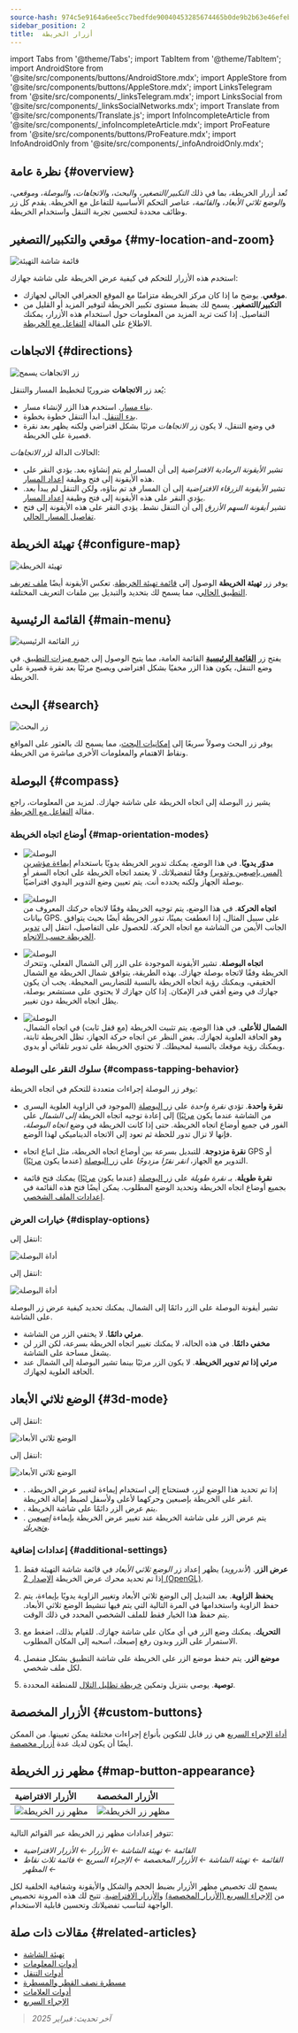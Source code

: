 ```yaml
---
source-hash: 974c5e9164a6ee5cc7bedfde90040453285674465b0de9b2b63e46efeb2cc4d4
sidebar_position: 2
title:  أزرار الخريطة
---
```

import Tabs from '@theme/Tabs';
import TabItem from '@theme/TabItem';
import AndroidStore from '@site/src/components/buttons/AndroidStore.mdx';
import AppleStore from '@site/src/components/buttons/AppleStore.mdx';
import LinksTelegram from '@site/src/components/_linksTelegram.mdx';
import LinksSocial from '@site/src/components/_linksSocialNetworks.mdx';
import Translate from '@site/src/components/Translate.js';
import InfoIncompleteArticle from '@site/src/components/_infoIncompleteArticle.mdx';
import ProFeature from '@site/src/components/buttons/ProFeature.mdx';
import InfoAndroidOnly from '@site/src/components/_infoAndroidOnly.mdx';



## نظرة عامة {#overview}

تُعد أزرار الخريطة، بما في ذلك *التكبير/التصغير*، و*البحث*، و*الاتجاهات*، و*البوصلة*، و*موقعي*، و*الوضع ثلاثي الأبعاد*، و*القائمة*، عناصر التحكم الأساسية للتفاعل مع الخريطة. يقدم كل زر وظائف محددة لتحسين تجربة التنقل واستخدام الخريطة.


## موقعي والتكبير/التصغير {#my-location-and-zoom}

![قائمة شاشة التهيئة](@site/static/img/widgets/location_zoom_buttons.png)

استخدم هذه الأزرار للتحكم في كيفية عرض الخريطة على شاشة جهازك:

- **موقعي**. يوضح ما إذا كان مركز الخريطة متزامنًا مع الموقع الجغرافي الحالي لجهازك.
- **التكبير/التصغير**. يسمح لك بضبط مستوى تكبير الخريطة لتوفير المزيد أو القليل من التفاصيل.
إذا كنت تريد المزيد من المعلومات حول استخدام هذه الأزرار، يمكنك الاطلاع على المقالة [التفاعل مع الخريطة](../map/interact-with-map.md#my-location-and-zoom).


## الاتجاهات {#directions}

![زر الاتجاهات يسمح](@site/static/img/widgets/directions_button_allows.png)

يُعد زر **الاتجاهات** ضروريًا لتخطيط المسار والتنقل:

- [بناء مسار](../navigation/index.md). استخدم هذا الزر لإنشاء مسار.
- [بدء التنقل](../navigation/index.md). ابدأ التنقل خطوة بخطوة.
- في وضع التنقل، لا يكون زر *الاتجاهات* مرئيًا بشكل افتراضي ولكنه يظهر بعد نقرة قصيرة على الخريطة.

الحالات الدالة لزر *الاتجاهات*:

- تشير *الأيقونة الرمادية الافتراضية* إلى أن المسار لم يتم إنشاؤه بعد. يؤدي النقر على هذه الأيقونة إلى فتح وظيفة [إعداد المسار](../navigation/setup/route-navigation.md).
- تشير *الأيقونة الزرقاء الافتراضية* إلى أن المسار قد تم بناؤه، ولكن التنقل لم يبدأ بعد. يؤدي النقر على هذه الأيقونة إلى فتح وظيفة [إعداد المسار](../navigation/setup/route-navigation.md#start--stop-navigation).
- تشير *أيقونة السهم الأزرق* إلى أن التنقل نشط. يؤدي النقر على هذه الأيقونة إلى فتح [تفاصيل المسار الحالي](../navigation/setup/route-details.md).


## تهيئة الخريطة {#configure-map}

![تهيئة الخريطة](@site/static/img/widgets/configure_map.png)

يوفر زر **تهيئة الخريطة** الوصول إلى [قائمة تهيئة الخريطة](../map/configure-map-menu.md). تعكس الأيقونة أيضًا [ملف تعريف التطبيق الحالي](../personal/profiles.md)، مما يسمح لك بتحديد والتبديل بين ملفات التعريف المختلفة.


## القائمة الرئيسية {#main-menu}

![زر القائمة الرئيسية](@site/static/img/widgets/main_menu_button.png)

يفتح زر [**القائمة الرئيسية**](../start-with/main-menu.md) القائمة العامة، مما يتيح الوصول إلى [جميع ميزات التطبيق](../start-with/main-menu.md). في وضع التنقل، يكون هذا الزر مخفيًا بشكل افتراضي ويصبح مرئيًا بعد نقرة قصيرة على الخريطة.


## البحث {#search}

![زر البحث](@site/static/img/widgets/search_button.png)

يوفر زر البحث وصولاً سريعًا إلى [إمكانيات البحث](../search/index.md)، مما يسمح لك بالعثور على المواقع ونقاط الاهتمام والمعلومات الأخرى مباشرة من الخريطة.


## البوصلة {#compass}

يشير زر البوصلة إلى اتجاه الخريطة على شاشة جهازك. لمزيد من المعلومات، راجع مقالة [التفاعل مع الخريطة](../map/interact-with-map.md#map-orientation--compass).


### أوضاع اتجاه الخريطة {#map-orientation-modes}

- ![البوصلة](@site/static/img/widgets/map_butt_manually_ios.png)  
**مدوّر يدويًا**. في هذا الوضع، يمكنك تدوير الخريطة يدويًا باستخدام [إيماءة مؤشرين (لمس بإصبعين وتدوير)](../map/interact-with-map.md#gestures) وفقًا لتفضيلاتك. لا يعتمد اتجاه الخريطة على اتجاه السفر أو بوصلة الجهاز ولكنه يحدده أنت. يتم تعيين وضع التدوير اليدوي افتراضيًا.

- ![البوصلة](@site/static/img/widgets/map_butt_movem_dir_ios.png)  
**اتجاه الحركة**. في هذا الوضع، يتم توجيه الخريطة وفقًا لاتجاه حركتك المعروف من بيانات GPS. على سبيل المثال، إذا انعطفت يمينًا، تدور الخريطة أيضًا بحيث يتوافق الجانب الأيمن من الشاشة مع اتجاه الحركة. للحصول على التفاصيل، انتقل إلى [تدوير الخريطة حسب الاتجاه](../map/interact-with-map#rotate-map-by-bearing).

- ![البوصلة](@site/static/img/widgets/map_butt_compas_dir_ios.png)  
**اتجاه البوصلة**. تشير الأيقونة الموجودة على الزر إلى الشمال الفعلي، وتتحرك الخريطة وفقًا لاتجاه بوصلة جهازك. بهذه الطريقة، يتوافق شمال الخريطة مع الشمال الحقيقي، ويمكنك رؤية اتجاه الخريطة بالنسبة للتضاريس المحيطة. يجب أن يكون جهازك في وضع أفقي قدر الإمكان. إذا كان جهازك لا يحتوي على مستشعر بوصلة، يظل اتجاه الخريطة دون تغيير.

- ![البوصلة](@site/static/img/widgets/map_butt_north_up_ios.png)  
**الشمال للأعلى**. في هذا الوضع، يتم تثبيت الخريطة (مع قفل ثابت) في اتجاه الشمال، وهو الحافة العلوية لجهازك. بغض النظر عن اتجاه حركة الجهاز، تظل الخريطة ثابتة، ويمكنك رؤية موقعك بالنسبة لمحيطك. لا تحتوي الخريطة على تدوير تلقائي أو يدوي.

### سلوك النقر على البوصلة {#compass-tapping-behavior}

يوفر زر البوصلة إجراءات متعددة للتحكم في اتجاه الخريطة:

- **نقرة واحدة**. تؤدي *نقرة واحدة* على [زر البوصلة](../widgets/map-buttons.md#compass) (الموجود في الزاوية العلوية اليسرى من الشاشة عندما يكون [مرئيًا](../widgets/map-buttons.md#display-options)) إلى إعادة توجيه اتجاه الخريطة *إلى الشمال* على الفور في جميع أوضاع اتجاه الخريطة. حتى إذا كانت الخريطة في وضع *اتجاه البوصلة*، فإنها لا تزال تدور للحظة ثم تعود إلى الاتجاه الديناميكي لهذا الوضع.

- **نقرة مزدوجة**. للتبديل بسرعة بين أوضاع اتجاه الخريطة، مثل اتباع اتجاه GPS أو التدوير مع الجهاز، *انقر نقرًا مزدوجًا* على [زر البوصلة](../widgets/map-buttons.md#compass) (عندما يكون [مرئيًا](../widgets/map-buttons.md#display-options)).

- **نقرة طويلة**. بـ *نقرة طويلة* على [زر البوصلة](../widgets/map-buttons.md#compass) (عندما يكون [مرئيًا](../widgets/map-buttons.md#display-options)) يمكنك فتح قائمة بجميع أوضاع اتجاه الخريطة وتحديد الوضع المطلوب. يمكن أيضًا فتح هذه القائمة في [إعدادات الملف الشخصي](../personal/profiles.md#appearance).


### خيارات العرض {#display-options}

<Tabs groupId="operating-systems" queryString="current-os">

<TabItem value="android" label="أندرويد">  

انتقل إلى: *<Translate android="true" ids="shared_string_menu,map_widget_config,shared_string_buttons,default_buttons,map_widget_compass"/>*

![أداة البوصلة](@site/static/img/widgets/map_butt_compass_widg_andr.png)

</TabItem>

<TabItem value="ios" label="iOS">  

انتقل إلى: *<Translate ios="true" ids="shared_string_menu,layer_map_appearance,shared_string_buttons,default_buttons,map_widget_compass"/>*

![أداة البوصلة](@site/static/img/widgets/map_butt_compass_widg_ios.png)

</TabItem>

</Tabs>

تشير أيقونة البوصلة على الزر دائمًا إلى الشمال. يمكنك تحديد كيفية عرض زر البوصلة على الشاشة.

- **مرئي دائمًا**. لا يختفي الزر من الشاشة.
- **مخفي دائمًا**. في هذه الحالة، لا يمكنك تغيير اتجاه الخريطة بسرعة، لكن الزر لن يشغل مساحة على الشاشة.
- **مرئي إذا تم تدوير الخريطة**. لا يكون الزر مرئيًا بينما تشير البوصلة إلى الشمال عند الحافة العلوية لجهازك.  


## الوضع ثلاثي الأبعاد {#3d-mode}

<Tabs groupId="operating-systems" queryString="current-os">

<TabItem value="android" label="أندرويد">  

انتقل إلى: *<Translate android="true" ids="shared_string_menu,map_widget_config,shared_string_buttons,default_buttons,map_3d_mode_action"/>*  

![الوضع ثلاثي الأبعاد](@site/static/img/widgets/map_butt_3D_mode_andr.png)

</TabItem>

<TabItem value="ios" label="iOS">  

انتقل إلى: *<Translate android="true" ids="shared_string_menu,map_widget_config,shared_string_buttons,default_buttons,map_3d_mode_action"/>*  

![الوضع ثلاثي الأبعاد](@site/static/img/widgets/map_butt_3D_mode_ios.png)

</TabItem>

</Tabs>  

- *<Translate android="true" ids="shared_string_hidden"/>*. إذا تم تحديد هذا الوضع لزر، فستحتاج إلى استخدام إيماءة لتغيير عرض الخريطة. انقر على الخريطة بإصبعين وحركهما لأعلى ولأسفل لضبط إمالة الخريطة.  
- *<Translate android="true" ids="shared_string_visible"/>*. يتم عرض الزر دائمًا على شاشة الخريطة.
- *<Translate android="true" ids="visible_in_3d_mode"/>*. يتم عرض الزر على شاشة الخريطة عند تغيير عرض الخريطة بإيماءة [*إصبعين وتحريك*](../map/interact-with-map.md#gestures).  

### إعدادات إضافية {#additional-settings}

1. **عرض الزر**. (*لأندرويد*) يظهر إعداد زر *الوضع ثلاثي الأبعاد* في قائمة شاشة التهيئة فقط إذا تم تحديد محرك عرض الخريطة [الإصدار 2 (OpenGL)](../personal/global-settings.md#map-rendering-engine).

2. **يحفظ الزاوية**. بعد التبديل إلى الوضع ثلاثي الأبعاد وتغيير الزاوية يدويًا بإيماءة، يتم حفظ الزاوية واستخدامها في المرة التالية التي يتم فيها تنشيط الوضع ثلاثي الأبعاد. يتم حفظ هذا الخيار فقط للملف الشخصي المحدد في ذلك الوقت.

3. **التحريك**. يمكنك وضع الزر في أي مكان على شاشة جهازك. للقيام بذلك، اضغط مع الاستمرار على الزر وبدون رفع إصبعك، اسحبه إلى المكان المطلوب.

4. **موضع الزر**. يتم حفظ موضع الزر على الخريطة على شاشة التطبيق بشكل منفصل لكل ملف شخصي.

5. **توصية**. يوصى بتنزيل وتمكين [خريطة تظليل التلال](../plugins/topography.md#hillshade-slope-and-altitude-layers) للمنطقة المحددة.


## الأزرار المخصصة {#custom-buttons}

[أداة الإجراء السريع](./quick-action.md) هي زر قابل للتكوين بأنواع إجراءات مختلفة يمكن تعيينها. من الممكن أيضًا أن يكون لديك عدة [أزرار مخصصة](./quick-action.md#custom-buttons).


## مظهر زر الخريطة {#map-button-appearance}

<InfoAndroidOnly/>

| الأزرار الافتراضية | الأزرار المخصصة |
| :--- | :--- |
| ![مظهر زر الخريطة](@site/static/img/widgets/map_butt_appearance_default_andr.png) | ![مظهر زر الخريطة](@site/static/img/widgets/map_butt_appearance_custom_andr.png) |

تتوفر إعدادات مظهر زر الخريطة عبر القوائم التالية:

- *القائمة ← تهيئة الشاشة ← الأزرار ← الأزرار الافتراضية*
- *القائمة ← تهيئة الشاشة ← الأزرار المخصصة ← الإجراء السريع ← قائمة ثلاث نقاط ← المظهر*

يسمح لك تخصيص مظهر الأزرار بضبط الحجم والشكل والأيقونة وشفافية الخلفية لكل من [الإجراء السريع (الأزرار المخصصة)](../widgets/quick-action.md#button-appearance) و[الأزرار الافتراضية](../widgets/configure-screen.md#button-appearance). تتيح لك هذه المرونة تخصيص الواجهة لتناسب تفضيلاتك وتحسين قابلية الاستخدام.


## مقالات ذات صلة {#related-articles}

- [تهيئة الشاشة](./configure-screen.md)
- [أدوات المعلومات](./info-widgets.md)
- [أدوات التنقل](./nav-widgets.md)
- [مسطرة نصف القطر والمسطرة](./radius-ruler.md)
- [أدوات العلامات](./markers.md)
- [الإجراء السريع](./quick-action.md)

> *آخر تحديث: فبراير 2025*